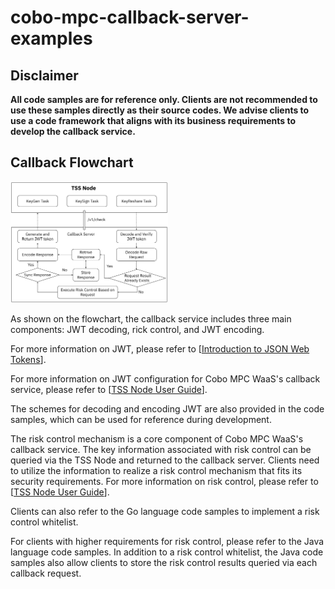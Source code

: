 # cobo-mpc-callback-server-examples

## Disclaimer
<B> All code samples are for reference only. Clients are not recommended to use these samples directly as their source codes. We advise clients to use a code framework that aligns with its business requirements to develop the callback service. </B>

## Callback Flowchart

<img src="images/risk-control-flow-chart.jpg" alt="callback flow chart" width="50%">

As shown on the flowchart, the callback service includes three main components: JWT decoding, rick control, and JWT encoding. 

For more information on JWT, please refer to [[Introduction to JSON Web Tokens](https://jwt.io/introduction)].

For more information on JWT configuration for Cobo MPC WaaS's callback service, please refer to [[TSS Node User Guide](https://docs.google.com/document/d/1J3tuFnv-jWm20-JoCQ1uYRhLYeU-IbqOyyCPHunbYr4/edit?usp=drive_web&ouid=105673697501568138532)].

The schemes for decoding and encoding JWT are also provided in the code samples, which can be used for reference during development. 

The risk control mechanism is a core component of Cobo MPC WaaS's callback service. The key information associated with risk control can be queried via the TSS Node and returned to the callback server. Clients need to utilize the information to realize a risk control mechanism that fits its security requirements. For more information on risk control, please refer to [[TSS Node User Guide](https://docs.google.com/document/d/1J3tuFnv-jWm20-JoCQ1uYRhLYeU-IbqOyyCPHunbYr4/edit?usp=drive_web&ouid=105673697501568138532)]. 

Clients can also refer to the Go language code samples to implement a risk control whitelist.

For clients with higher requirements for risk control, please refer to the Java language code samples. In addition to a risk control whitelist, the Java code samples also allow clients to store the risk control results queried via each callback request. 
